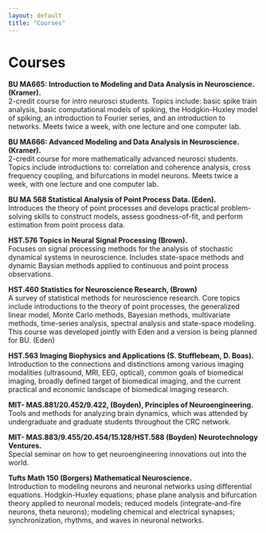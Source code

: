 ```yaml
---
layout: default
title: "Courses"
---
```

# Courses

**BU MA665: Introduction to Modeling and Data Analysis in Neuroscience. (Kramer).**  
2-credit course for intro neurosci students.  Topics include:  basic spike train analysis, basic computational models of spiking, the Hodgkin-Huxley model of spiking, an introduction to Fourier series, and an introduction to networks.  Meets twice a week, with one lecture and one computer lab.
    
**BU MA666: Advanced Modeling and Data Analysis in Neuroscience. (Kramer).**  
2-credit course for more mathematically advanced neurosci students. Topics include introductions to:  correlation and coherence analysis, cross frequency coupling, and bifurcations in model neurons.  Meets twice a week, with one lecture and one computer lab.

**BU MA 568 Statistical Analysis of Point Process Data. (Eden).**  
Introduces the theory of point processes and develops practical problem-solving skills to construct models, assess goodness-of-fit, and perform estimation from point process data. 

**HST.576 Topics in Neural Signal Processing (Brown).**  
Focuses on signal processing methods for the analysis of stochastic dynamical systems in neuroscience.  Includes state-space methods and dynamic Baysian methods applied to continuous and point process observations. 

**HST.460 Statistics for Neuroscience Research, (Brown)**  
A survey of statistical methods for neuroscience research. Core topics include introductions to the theory of point processes, the generalized linear model, Monte Carlo methods, Bayesian methods, multivariate methods, time-series analysis, spectral analysis and state-space modeling. This course was developed jointly with Eden and a version is being planned for BU.  (Eden)

**HST.563 Imaging Biophysics and Applications (S. Stufflebeam, D. Boas).**  
Introduction to the connections and distinctions among various imaging modalities (ultrasound, MRI, EEG, optical), common goals of biomedical imaging, broadly defined target of biomedical imaging, and the current practical and economic landscape of biomedical imaging research. 

**MIT- MAS.881/20.452/9.422, (Boyden),  Principles of Neuroengineering.**  
Tools and methods for analyzing brain dynamics, which was attended by undergraduate and graduate students throughout the CRC network.

**MIT- MAS.883/9.455/20.454/15.128/HST.588 (Boyden) Neurotechnology Ventures.**  
Special seminar on how to get neuroengineering innovations
out into the world.

**Tufts Math 150 (Borgers)  Mathematical Neuroscience.**  
Introduction to modeling neurons and
neuronal networks using differential equations. Hodgkin-Huxley equations; phase
plane analysis and bifurcation theory applied to neuronal models; reduced
models (integrate-and-fire neurons, theta neurons); modeling chemical and
electrical synapses; synchronization, rhythms, and waves in neuronal networks.
